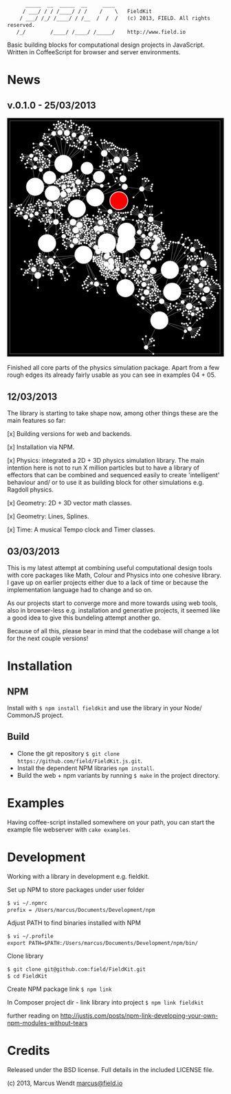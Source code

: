 ```
      _____  __  _____  __     ____
     / ___/ / / /____/ / /    /    \   FieldKit
    / ___/ /_/ /____/ / /__  /  /  /   (c) 2013, FIELD. All rights reserved.
   /_/        /____/ /____/ /_____/    http://www.field.io

```

Basic building blocks for computational design projects in JavaScript. 
Written in CoffeeScript for browser and server environments.


News
====

v.0.1.0 - 25/03/2013 
--------------------

![Example 05](examples/screenshots/05-force-directed-graph.png "Example 05: A Force Directed Graph")

Finished all core parts of the physics simulation package.
Apart from a few rough edges its already fairly usable as you can see in examples 04 + 05.


12/03/2013
----------

The library is starting to take shape now, among other things these are the main features so far:

[x] Building versions for web and backends.

[x] Installation via NPM.

[x] Physics: integrated a 2D + 3D physics simulation library.
	The main intention here is not to run X million particles
	but to have a library of effectors that can be combined and sequenced easily to create 'intelligent' behaviour
	and/ or to use it as building block for other simulations e.g. Ragdoll physics.

[x] Geometry: 2D + 3D vector math classes.

[x] Geometry: Lines, Splines.

[x] Time: A musical Tempo clock and Timer classes.


03/03/2013
----------

This is my latest attempt at combining useful computational design tools with core packages like Math, Colour and Physics 
into one cohesive library. I gave up on earlier projects either due to a lack of time or because the implementation language
had to change and so on.

As our projects start to converge more and more towards using web tools, 
also in browser-less e.g. installation and generative projects, it seemed like a good idea to give this bundeling attempt another go.

Because of all this, please bear in mind that the codebase will change a lot for the next couple versions!



Installation
============

NPM
---

Install with ```$ npm install fieldkit``` and use the library in your Node/ CommonJS project.

Build
-----

* Clone the git repository ```$ git clone https://github.com/field/FieldKit.js.git```.
* Install the dependent NPM libraries ```npm install```.
* Build the web + npm variants by running ```$ make``` in the project directory.


Examples
========

Having coffee-script installed somewhere on your path, you can start the example file webserver with ```cake examples```. 


Development
===========

Working with a library in development e.g. fieldkit.

Set up NPM to store packages under user folder
```
$ vi ~/.npmrc
prefix = /Users/marcus/Documents/Development/npm
```

Adjust PATH to find binaries installed with NPM
```
$ vi ~/.profile
export PATH=$PATH:/Users/marcus/Documents/Development/npm/bin/
```

Clone library
```
$ git clone git@github.com:field/FieldKit.git
$ cd FieldKit
```

Create NPM package link
```$ npm link```

In Composer project dir - link library into project
```$ npm link fieldkit```

further reading on 
http://justjs.com/posts/npm-link-developing-your-own-npm-modules-without-tears



Credits
=======

Released under the BSD license.  Full details in the included LICENSE file.

(c) 2013, Marcus Wendt <marcus@field.io>

